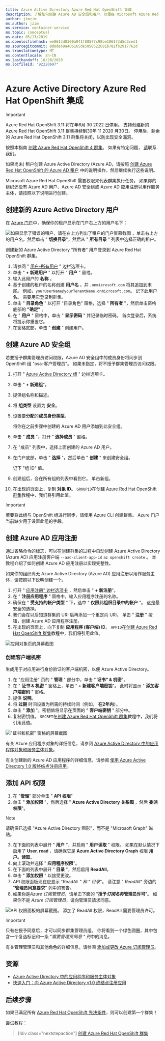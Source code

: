 ```yaml
---
title: Azure Active Directory Azure Red Hat OpenShift 集成
description: 了解如何创建 Azure AD 安全组和用户，以便在 Microsoft Azure Red Hat OpenShift 群集上测试应用。
author: jimzim
ms.author: jzim
ms.service: container-service
ms.topic: conceptual
ms.date: 05/13/2019
ms.openlocfilehash: ee8613d0300a941f80577c98be106173d5d3ced1
ms.sourcegitcommit: 8d8deb9a406165de5050522681b782fb2917762d
ms.translationtype: MT
ms.contentlocale: zh-CN
ms.lasthandoff: 10/20/2020
ms.locfileid: "92220697"
---
```

# <a name="azure-active-directory-integration-for-azure-red-hat-openshift"></a>Azure Active Directory Azure Red Hat OpenShift 集成

> [!IMPORTANT]
> Azure Red Hat OpenShift 3.11 将在年6月 30 2022 日停用。 支持创建新的 Azure Red Hat OpenShift 3.11 群集持续到30年 11 2020 月30日。 停用后，剩余的 Azure Red Hat OpenShift 3.11 群集将关闭，以防出现安全漏洞。
> 
> 按照本指南 [创建 Azure Red Hat OpenShift 4 群集](tutorial-create-cluster.md)。
> 如果有特定问题， [请](mailto:arofeedback@microsoft.com)联系我们。

如果尚未) 租户创建 Azure Active Directory (Azure AD，请按照 [创建 Azure Red Hat OpenShift 的 Azure AD 租户](howto-create-tenant.md) 中的说明操作，然后继续执行这些说明。

Microsoft Azure Red Hat OpenShift 需要权限来代表群集执行任务。 如果你的组织还没有 Azure AD 用户、Azure AD 安全组或 Azure AD 应用注册以用作服务主体，请按照以下说明进行创建。

## <a name="create-a-new-azure-active-directory-user"></a>创建新的 Azure Active Directory 用户

在 [Azure 门户](https://portal.azure.com)中，确保你的租户显示在门户右上方的用户名下：

![如果显示了错误的租户，请在右上方列出了租户的门户屏幕截图 ](./media/howto-create-tenant/tenant-callout.png) ，单击右上方的用户名，然后单击 " **切换目录**"，然后从 " **所有目录** " 列表中选择正确的租户。

创建新的 Azure Active Directory "所有者" 用户登录到 Azure Red Hat OpenShift 群集。

1. 请参阅 " [用户-所有用户](https://portal.azure.com/#blade/Microsoft_AAD_IAM/UsersManagementMenuBlade/AllUsers) " 边栏选项卡。
2. 单击 " **+ 新建用户** " 以打开 " **用户** " 窗格。
3. 输入此用户的 **名称** 。
4. 基于创建的租户的名称创建 **用户名** ，并  `.onmicrosoft.com` 将其追加到末尾。 例如，`yourUserName@yourTenantName.onmicrosoft.com`。 记下此用户名。 需要用它登录到群集。
5. 单击 " **目录角色** " 以打开 "目录角色" 窗格，选择 " **所有者** "，然后单击窗格底部的 **"确定"** 。
6. 在 " **用户** " 窗格中，单击 " **显示密码** " 并记录临时密码。 首次登录后，系统将提示你重置它。
7. 在窗格底部，单击 " **创建** " 创建用户。

## <a name="create-an-azure-ad-security-group"></a>创建 Azure AD 安全组

若要授予群集管理员访问权限，Azure AD 安全组中的成员身份将同步到 OpenShift 组 "osa-客户管理员"。 如果未指定，将不授予群集管理员访问权限。

1. 打开 " [Azure Active Directory 组](https://portal.azure.com/#blade/Microsoft_AAD_IAM/GroupsManagementMenuBlade/AllGroups) " 边栏选项卡。
2. 单击 " **+ 新建组**"。
3. 提供组名称和描述。
4. 将 **组类型** 设置为 **安全**。
5. 设置要**分配**的**成员身份类型**。

    将你在之前步骤中创建的 Azure AD 用户添加到此安全组。

6. 单击 " **成员** "，打开 " **选择成员** " 窗格。
7. 在 "成员" 列表中，选择上面创建的 Azure AD 用户。
8. 在门户底部，单击 " **选择** "，然后单击 " **创建** " 来创建安全组。

    记下 "组 ID" 值。

9. 创建组后，会在所有组的列表中看到它。 单击新组。
10. 在出现的页面上，复制 **对象 ID**。 `GROUPID`在[创建 Azure Red Hat OpenShift 群集](tutorial-create-cluster.md)教程中，我们将引用此值。

> [!IMPORTANT]
> 若要将此组与 OpenShift 组进行同步，请使用 Azure CLI 创建群集。 Azure 门户当前缺少用于设置此组的字段。

## <a name="create-an-azure-ad-app-registration"></a>创建 Azure AD 应用注册

通过省略命令的标志，可以在创建群集的过程中自动创建 Azure Active Directory (Azure AD) 应用注册客户端 `--aad-client-app-id` `az openshift create` 。 本教程介绍了如何创建 Azure AD 应用注册以实现完整性。

如果你的组织尚无 Azure Active Directory (Azure AD) 应用注册以用作服务主体，请按照以下说明创建一个。

1. 打开 " [应用注册" 边栏选项卡](https://portal.azure.com/#blade/Microsoft_AAD_IAM/ActiveDirectoryMenuBlade/RegisteredAppsPreview) ，然后单击 " **+ 新注册**"。
2. 在 " **注册应用程序** " 窗格中，输入应用程序注册的名称。
3. 确保在 " **受支持的帐户类型** " 下，选中 " **仅限此组织目录中的帐户** "。 这是最安全的选择。
4. 我们会在以后知道群集的 URI 后再添加一个重定向 URI。 单击 " **注册** " 按钮，创建 Azure AD 应用程序注册。
5. 在出现的页面上，向下复制 **应用程序 (客户端) ID**。 `APPID`在[创建 Azure Red Hat OpenShift 群集](tutorial-create-cluster.md)教程中，我们将引用此值。

![应用对象页的屏幕截图](./media/howto-create-tenant/get-app-id.png)

### <a name="create-a-client-secret"></a>创建客户端机密

生成用于对应用进行身份验证的客户端机密，以便 Azure Active Directory。

1. 在 "应用注册" 页的 " **管理** " 部分中，单击 " **证书" & 机密**"。
2. 在 " **证书 & 机密** " 窗格上，单击 " **+ 新建客户端密钥**"。  此时将显示 " **添加客户端密码** " 窗格。
3. 提供 **说明**。
4. 将 **过期** 时间设置为所需的持续时间（例如， **在2年内**）。
5. 单击 " **添加** "，密钥值将显示在页面的 " **客户端密钥** " 部分中。
6. 复制密钥值。 `SECRET`在[创建 Azure Red Hat OpenShift 群集](tutorial-create-cluster.md)教程中，我们将引用此值。

!["证书和机密" 窗格的屏幕截图](./media/howto-create-tenant/create-key.png)

有关 Azure 应用程序对象的详细信息，请参阅 [Azure Active Directory 中的应用程序对象和服务主体对象](../active-directory/develop/app-objects-and-service-principals.md)。

有关创建新的 Azure AD 应用程序的详细信息，请参阅 [使用 Azure Active Directory 1.0 版终结点注册应用](../active-directory/develop/quickstart-register-app.md)。

## <a name="add-api-permissions"></a>添加 API 权限

[//]: # (不要更改为 Microsoft Graph。它不适用于 Microsoft Graph。)
1. 在 "**管理**" 部分单击 " **API 权限**"
2. 单击 " **添加权限** "，然后选择 " **Azure Active Directory 关系图** ，然后 **委派权限**"。
> [!NOTE]
> 请确保已选择 "Azure Active Directory 图形"，而不是 "Microsoft Graph" 磁贴。

3. 在下面的列表中展开 " **用户** "，并启用 " **用户读取** " 权限。 如果在默认情况下启用了 **User. read** ，请确保它是 **Azure Active Directory Graph** 权限 **用户。读取**。
4. 向上滚动并选择 " **应用程序权限**"。
5. 在下面的列表中展开 " **目录** "，然后启用 **ReadAll**。
6. 单击 " **添加权限** " 以接受更改。
7. API 权限面板现在应显示 "ReadAll *" 和 "* *目录*"。 请注意 " *ReadAll*" 旁边的 "**管理员同意要求**" 列中的警告。
8. 如果你是*Azure 订阅管理员*，请单击下面的 "**授予*订阅名称*管理员许可**"。 如果你不是 *Azure 订阅管理员*，请向管理员请求同意。

![API 权限面板的屏幕截图。 添加了 ReadAll 权限，ReadAll 需要管理员许可。](./media/howto-aad-app-configuration/permissions-required.png)

> [!IMPORTANT]
> 只有在授予同意后，才可以同步群集管理员组。 你将看到一个绿色圆圈，其中包含一个复选标记和一条 "*需要管理员同意* *" 列*中的消息。

有关管理管理员和其他角色的详细信息，请参阅 [添加或更改 Azure 订阅管理员](../cost-management-billing/manage/add-change-subscription-administrator.md)。

## <a name="resources"></a>资源

* [Azure Active Directory 中的应用程序和服务主体对象](../active-directory/develop/app-objects-and-service-principals.md)
* [快速入门：向 Azure Active Directory v1.0 终结点注册应用](../active-directory/develop/quickstart-register-app.md)

## <a name="next-steps"></a>后续步骤

如果已满足所有 [Azure Red Hat OpenShift 先决条件](howto-setup-environment.md)，则可以创建第一个群集！

尝试教程：
> [!div class="nextstepaction"]
> [创建 Azure Red Hat OpenShift 群集](tutorial-create-cluster.md)